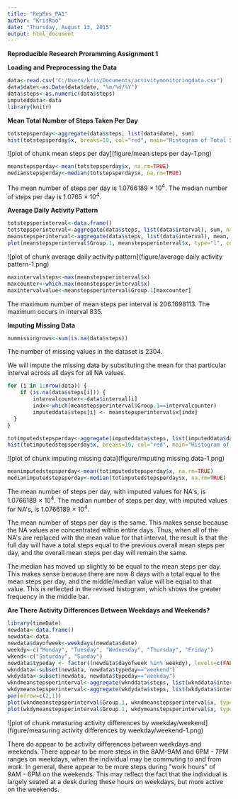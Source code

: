 ```yaml
---
title: "RepRes_PA1"
author: "KrisRao"
date: "Thursday, August 13, 2015"
output: html_document
---
```


**Reproducible Research Proramming Assignment 1**



**Loading and Preprocessing the Data**


```r
data<-read.csv("C:/Users/kris/Documents/activitymonitoringdata.csv")
data$date<-as.Date(data$date, "%m/%d/%Y")
data$steps<-as.numeric(data$steps)
imputeddata<-data
library(knitr)
```




**Mean Total Number of Steps Taken Per Day**


```r
totstepsperday<-aggregate(data$steps, list(data$date), sum)
hist(totstepsperday$x, breaks=10, col="red", main="Histogram of Total Steps by Day", xlab="Total Steps Per Day", ylab="Frequency")
```

![plot of chunk mean steps per day](figure/mean steps per day-1.png) 

```r
meanstepsperday<-mean(totstepsperday$x, na.rm=TRUE)
medianstepsperday<-median(totstepsperday$x, na.rm=TRUE)
```

The mean number of steps per day is 1.0766189 &times; 10<sup>4</sup>.
The median number of steps per day is 1.0765 &times; 10<sup>4</sup>.



**Average Daily Activity Pattern**


```r
totstepsperinterval<-data.frame()
totstepsperinterval<-aggregate(data$steps, list(data$interval), sum, na.rm=TRUE)
meanstepsperinterval<-aggregate(data$steps, list(data$interval), mean, na.rm=TRUE)
plot(meanstepsperinterval$Group.1, meanstepsperinterval$x, type="l", col="red", main="Average Daily Activity Pattern", xlab="Daily Interval", ylab="Mean Number of Steps", xlim=c(0,2500), ylim=c(0, 250))
```

![plot of chunk average daily activity pattern](figure/average daily activity pattern-1.png) 

```r
maxintervalsteps<-max(meanstepsperinterval$x)
maxcounter<-which.max(meanstepsperinterval$x)
maxintervalvalue<-meanstepsperinterval$Group.1[maxcounter]
```

The maximum number of mean steps per interval is 206.1698113.
The maximum occurs in interval 835.



**Imputing Missing Data**


```r
nummissingrows<-sum(is.na(data$steps))
```

The number of missing values in the dataset is 2304.

We will impute the missing data by substituting the mean for that particular interval across all days for all NA values.


```r
for (i in 1:nrow(data)) {
    if (is.na(data$steps[i])) {
        intervalcounter<-data$interval[i]
        indx<-which(meanstepsperinterval$Group.1==intervalcounter)
        imputeddata$steps[i] <- meanstepsperinterval$x[indx]
  }
}

totimputedstepsperday<-aggregate(imputeddata$steps, list(imputeddata$date), sum)
hist(totimputedstepsperday$x, breaks=10, col="red", main="Histogram of Total Steps by Day, Imputed Values for NA's", xlab="Total Steps Per Day", ylab="Frequency")
```

![plot of chunk imputing missing data](figure/imputing missing data-1.png) 

```r
meanimputedstepsperday<-mean(totimputedstepsperday$x, na.rm=TRUE)
medianimputedstepsperday<-median(totimputedstepsperday$x, na.rm=TRUE)
```

The mean number of steps per day, with imputed values for NA's, is 1.0766189 &times; 10<sup>4</sup>.
The median number of steps per day, with imputed values for NA's, is 1.0766189 &times; 10<sup>4</sup>.

The mean number of steps per day is the same.  This makes sense because the NA values are concentrated within entire days.  Thus, when all of the NA's are replaced with the mean value for that interval, the result is that the full day will have a total steps equal to the previous overall mean steps per day, and the overall mean steps per day will remain the same.

The median has moved up slightly to be equal to the mean steps per day.  This makes sense because there are now 8 days with a total equal to the mean steps per day, and the middle/median value will be equal to that value.  This is reflected in the revised histogram, which shows the greater frequency in the middle bar.



**Are There Activity Differences Between Weekdays and Weekends?**


```r
library(timeDate)
newdata<-data.frame()
newdata<-data
newdata$dayofweek<-weekdays(newdata$date)
weekdy<-c("Monday", "Tuesday", "Wednesday", "Thursday", "Friday")
wkend<-c("Saturday", "Sunday")
newdata$typeday <- factor((newdata$dayofweek %in% weekdy), levels=c(FALSE, TRUE), labels=c('weekend', 'weekday'))
wknddata<-subset(newdata, newdata$typeday=="weekend")
wkdydata<-subset(newdata, newdata$typeday=="weekday")
wkndmeanstepsperinterval<-aggregate(wknddata$steps, list(wknddata$interval), mean, na.rm=TRUE)
wkdymeanstepsperinterval<-aggregate(wkdydata$steps, list(wkdydata$interval), mean, na.rm=TRUE)
par(mfrow=c(2,1))
plot(wkndmeanstepsperinterval$Group.1, wkndmeanstepsperinterval$x, type="l", col="blue", main="Weekend", xlab="Interval", ylab="Number of Steps", xlim=c(0,2500), ylim=c(0, 250))
plot(wkdymeanstepsperinterval$Group.1, wkdymeanstepsperinterval$x, type="l", col="blue", main="Weekday", xlab="Interval", ylab="Number of Steps", xlim=c(0,2500), ylim=c(0, 250))
```

![plot of chunk measuring activity differences by weekday/weekend](figure/measuring activity differences by weekday/weekend-1.png) 

There do appear to be activity differences between weekdays and weekends.  There appear to be more steps in the 8AM-9AM and 6PM - 7PM ranges on weekdays, when the individual may be commuting to and from work.  In general, there appear to be more steps during "work hours" of 9AM - 6PM on the weekends.  This may reflect the fact that the individual is largely seated at a desk during these hours on weekdays, but more active on the weekends.






